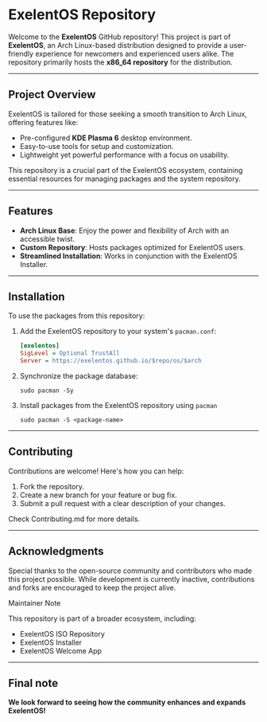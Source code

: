 # ExelentOS Repository

Welcome to the **ExelentOS** GitHub repository! This project is part of **ExelentOS**, an Arch Linux-based distribution designed to provide a user-friendly experience for newcomers and experienced users alike. The repository primarily hosts the **x86_64 repository** for the distribution.

---

## Project Overview

ExelentOS is tailored for those seeking a smooth transition to Arch Linux, offering features like:
- Pre-configured **KDE Plasma 6** desktop environment.
- Easy-to-use tools for setup and customization.
- Lightweight yet powerful performance with a focus on usability.

This repository is a crucial part of the ExelentOS ecosystem, containing essential resources for managing packages and the system repository.

---

## Features

- **Arch Linux Base**: Enjoy the power and flexibility of Arch with an accessible twist.
- **Custom Repository**: Hosts packages optimized for ExelentOS users.
- **Streamlined Installation**: Works in conjunction with the ExelentOS Installer.

---

## Installation

To use the packages from this repository:
1. Add the ExelentOS repository to your system's `pacman.conf`:
   ```ini
   [exelentos]
   SigLevel = Optional TrustAll
   Server = https://exelentos.github.io/$repo/os/$arch
2. Synchronize the package database:
    ```
    sudo pacman -Sy
3. Install packages from the ExelentOS repository using ```pacman```
    ```
    sudo pacman -S <package-name>

---

## Contributing

Contributions are welcome! Here's how you can help:

1. Fork the repository.
2. Create a new branch for your feature or bug fix.
3. Submit a pull request with a clear description of your changes.

Check Contributing.md for more details.

---

## Acknowledgments

Special thanks to the open-source community and contributors who made this project possible. While development is currently inactive, contributions and forks are encouraged to keep the project alive.

Maintainer Note

This repository is part of a broader ecosystem, including:

- ExelentOS ISO Repository
- ExelentOS Installer
- ExelentOS Welcome App

---

## Final note 

**We look forward to seeing how the community enhances and expands ExelentOS!**
